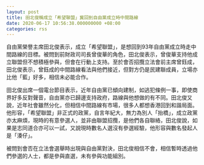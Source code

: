 ```yaml
---
layout: post
title: 田北俊稱成立「希望聯盟」冀回到自由黨成立時中間路線
date: 2020-06-17 10:56:38.000000000 +08:00
categories: rss
---
```


自由黨榮譽主席田北俊表示，成立「希望聯盟」，是想回到93年自由黨成立時走中間路線的目標。被問到前財政司司長曾俊華的角色，田北俊表示，曾俊華支持他成立聯盟但不想積極參與，但會在行動上支持。至於會否招攬立法會前主席曾鈺成，田北俊表示，曾鈺成的中間路線看法與他們接近，但對方仍是民建聯成員，立場亦比他「藍」好多，相信未必能合作。

田北俊出席一個電台節目表示，近年自由黨已傾向建制，如逃犯條例一事，即使商界好多反對聲音，自由黨亦已歸邊支持政府，路線與他想做的有不同。田北俊又說，近年社會雖然分化，但相信中間路線有市場，很多人都想香港回到和諧局面。他形容，「希望聯盟」非正式的政黨，自言年紀大，無力為別人「抬橋」，成立政黨亦太麻煩，現時的有意參選人，並非由聯盟招攬，是他們各自聯絡，田北俊說，如果是志同道合亦可以一試，又說現時數名人選沒有參選經驗，他形容與數名發起人是「湊仔」。

被問到會否在立法會選舉時出現與自由黨對決，田北俊相信不會，相信暫時透過他們參選的人士，都是參與直選，未有參與功能組別。
